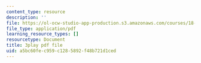 ```yaml
---
content_type: resource
description: ''
file: https://ol-ocw-studio-app-production.s3.amazonaws.com/courses/18-01sc-single-variable-calculus-fall-2010/a5bc60fec959c1285892f48b721d1ced_7K1sB05pE0A.pdf
file_type: application/pdf
learning_resource_types: []
resourcetype: Document
title: 3play pdf file
uid: a5bc60fe-c959-c128-5892-f48b721d1ced
---
```

